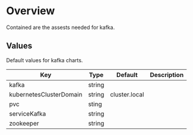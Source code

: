 # Overview

Contained are the assests needed for kafka.

## Values

Default values for kafka charts.

| Key | Type | Default | Description |
| -------------- | -------------- | -------------- | -------------- |
| kafka | string |  |  |
| kubernetesClusterDomain | string | cluster.local |  |
| pvc | sting |  |  |
| serviceKafka | string |  |  |
| zookeeper | string |  |  |

